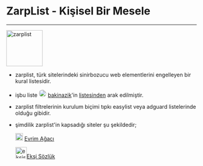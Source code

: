 # ZarpList - Kişisel Bir Mesele

------------

<img title="Kişisel Bir Mesele" src="https://i.imgur.com/wIzRPUF.png" width="96" alt="zarplist" data-canonical-src="https://github.com/denzhaummer/zarplist" style="max-width: 100%;">

- zarplist, türk sitelerindeki sinirbozucu web elementlerini engelleyen bir kural listesidir.

- işbu liste <img title="bakinazik avatar" src="https://avatars.githubusercontent.com/u/64368231?v=4" width="20" alt="author" style="max-width: 5%; border-radius: 50%;"> [bakinazik](https://github.com/bakinazik/)'in [listesinden](https://github.com/bakinazik/blocklist) arak edilmiştir.

- zarplist filtrelerinin kurulum biçimi tıpkı easylist veya adguard listelerinde olduğu gibidir.

- şimdilik zarplist'in kapsadığı siteler şu şekildedir;
  
  <img title="Evrim Ağacı" src="https://evrimagaci.org/public/images/logo/v3.svg?v=1" width="20" alt="evrimagaci" data-canonical-src="https://www.evrimagaci.org" style="max-width: 5%;"> [Evrim Ağacı](https://github.com/denzhaummer/zarplist/blob/main/evrimagaci.org.txt "zarplist/evrimagaci")
  
  <img title="Ekşi Sözlük" src="https://styles.redditmedia.com/t5_4qxz09/styles/communityIcon_uof0xy5zeua71.png?width=256&s=34ab39efcf84c499932549a148428826a57a11a6" width="30" alt="eksisozluk" data-canonical-src="https://www.evrimagaci.org" style="max-width: 50%;">[Ekşi Sözlük](https://github.com/denzhaummer/zarplist/blob/main/eksisozluk.com.txt "zarplist/eksisozluk")
  
  
  
  

